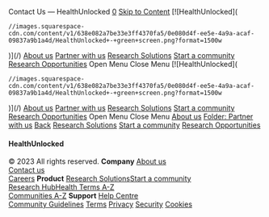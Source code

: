 
Contact Us — HealthUnlocked
[0](/cart)
[Skip to Content](#page) 
[![HealthUnlocked](
  
    //images.squarespace-cdn.com/content/v1/638e082a7be33e3ff4370fa5/0e080d4f-ee5e-4a9a-acaf-09837a9b1a4d/HealthUnlocked+-+green+screen.png?format=1500w
  
)](/)
[About us](/) 
[Partner with us](/partner-with-us) 
[Research Solutions](/research-solutions)
[Start a community](/start-a-community)
[Research Opportunities](/research-opportunities) 
Open Menu
Close Menu
[![HealthUnlocked](
  
    //images.squarespace-cdn.com/content/v1/638e082a7be33e3ff4370fa5/0e080d4f-ee5e-4a9a-acaf-09837a9b1a4d/HealthUnlocked+-+green+screen.png?format=1500w
  
)](/)
[About us](/) 
[Partner with us](/partner-with-us) 
[Research Solutions](/research-solutions)
[Start a community](/start-a-community)
[Research Opportunities](/research-opportunities) 
Open Menu
Close Menu
[About us](/)
[Folder:
Partner with us](/partner-with-us)
[Back](/)
[Research Solutions](/research-solutions)
[Start a community](/start-a-community)
[Research Opportunities](/research-opportunities)
#### HealthUnlocked
  
© 2023 All rights reserved.
**Company** 
[About us](https://about.healthunlocked.com)  
[Contact us](https://support.healthunlocked.com#contact)  
[Careers](https://about.healthunlocked.com/careers)
**Product**
[Research Solutions](https://about.healthunlocked.com/research-solutions)[Start a community](https://about.healthunlocked.com/start-a-community)  
[Research Hub](/research-hub)[Health Terms A-Z](https://healthunlocked.com/tags)  
[Communities A-Z](https://healthunlocked.com/communities)
**Support**
[Help Centre](https://support.healthunlocked.com)  
[Community Guidelines](https://support.healthunlocked.com/article/11-community-guidelines)
[Terms](https://support.healthunlocked.com/article/147-terms) 
[Privacy](https://support.healthunlocked.com/article/148-privacy)
[Security](https://support.healthunlocked.com/article/148-privacy)
[Cookies](https://support.healthunlocked.com/article/150-cookies)
